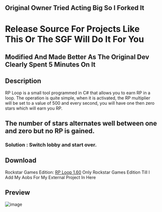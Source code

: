 ## Original Owner Tried Acting Big So I Forked It
# Release Source For Projects Like This Or The SGF Will Do It For You
## Modified And Made Better As The Original Dev Clearly Spent 5 Minutes On It

## Description
RP Loop is a small tool programmed in C# that allows you to earn RP in a loop. The operation is quite simple, when it is activated, the RP multiplier will be set to a value of 500 and every second, you will have one then zero stars which will earn you RP.

## The number of stars alternates well between one and zero but no RP is gained.
### Solution : Switch lobby and start over.
 
## Download
Rockstar Games Edition:
[RP Loop 1.60](https://github.com/dr-NHA/RP-Loop/blob/main/RP_Loop_NHA/RP_Loop_NHA/bin/Release/RP_Loop_NHA.exe)
Only Rockstar Games Edition Till I Add My Aobs For My External Project In Here

## Preview
![image](https://user-images.githubusercontent.com/56168811/172918710-f4d49c94-f966-4f6a-b547-72c346f62623.png)
